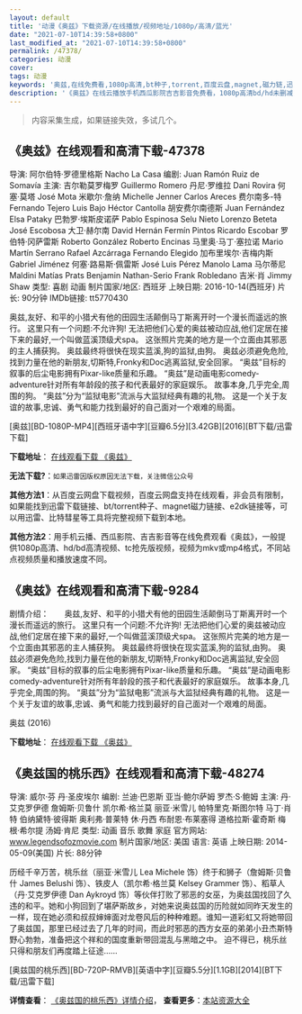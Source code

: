 ```yaml
---
layout: default
title: '动漫《奥兹》下载资源/在线播放/视频地址/1080p/高清/蓝光'
date: "2021-07-10T14:39:58+0800"
last_modified_at: "2021-07-10T14:39:58+0800"
permalink: /47378/
categories: 动漫
cover:
tags: 动漫
keywords: '奥兹,在线免费看,1080p高清,bt种子,torrent,百度云盘,magnet,磁力链,迅雷下载资源'
description: '《奥兹》在线云播放手机西瓜影院吉吉影音免费看，1080p高清bd/hd未删减完整版和tc抢先枪版，mkv/mp4格式，附带bt/torrent种子、magnet/磁力链、百度云盘、网盘资源迅雷下载链接'
---
```


>内容采集生成，如果链接失效，多试几个。


## 《奥兹》在线观看和高清下载-47378

导演: 阿尔伯特·罗德里格斯 Nacho La Casa 编剧: Juan Ramón Ruiz de Somavía 主演: 吉尔勒莫罗梅罗 Guillermo Romero 丹尼·罗维拉 Dani Rovira 何塞·莫塔 José Mota 米歇尔·詹纳 Michelle Jenner Carlos Areces 费尔南多-特 Fernando Tejero Luis Bajo Héctor Cantolla 胡安费尔南德斯 Juan Fernández Elsa Pataky 巴勃罗·埃斯皮诺萨 Pablo Espinosa Selu Nieto Lorenzo Beteta José Escobosa 大卫·赫尔南 David Hernán Fermín Pintos Ricardo Escobar 罗伯特·冈萨雷斯 Roberto González Roberto Encinas 马里奥·马丁·塞拉诺 Mario Martín Serrano Rafael Azcárraga Fernando Elegido 加布里埃尔·吉梅内斯 Gabriel Jiménez 何塞·路易斯·佩雷斯 José Luis Pérez Manolo Lama 马尔蒂尼 Maldini Matías Prats Benjamin Nathan-Serio Frank Robledano 吉米·肖 Jimmy Shaw 类型: 喜剧 动画 制片国家/地区: 西班牙 上映日期: 2016-10-14(西班牙) 片长: 90分钟 IMDb链接: tt5770430

奥兹,友好、和平的小猎犬有他的田园生活颠倒马丁斯离开时一个漫长而遥远的旅行。 这里只有一个问题:不允许狗! 无法把他们心爱的奥兹被动应战,他们定居在接下来的最好,一个叫做蓝溪顶级犬spa。 这张照片完美的地方是一个立面由其邪恶的主人捕获狗。 奥兹最终将很快在现实蓝溪,狗的监狱,由狗。 奥兹必须避免危险,找到力量在他的新朋友,切斯特,Fronky和Doc逃离监狱,安全回家。 “奥兹”目标的叙事的后尘电影拥有Pixar-like质量和乐趣。 “奥兹”是动画电影comedy-adventure针对所有年龄段的孩子和代表最好的家庭娱乐。 故事本身,几乎完全,周围的狗。 “奥兹”分为“监狱电影”流派与大监狱经典有趣的礼物。 这是一个关于友谊的故事,忠诚、勇气和能力找到最好的自己面对一个艰难的局面。


[奥兹][BD-1080P-MP4][西班牙语中字][豆瓣6.5分][3.42GB][2016][BT下载/迅雷下载]

**下载地址**： [在线观看下载 《奥兹》](https://www.btdx8.com/torrent/ozzy_2016.html) 


**无法下载?**：`如果迅雷因版权原因无法下载，关注微信公众号 `

**其他方法1**：从百度云网盘下载视频，百度云网盘支持在线观看，非会员有限制，如果能找到迅雷下载链接、bt/torrent种子、magnet磁力链接、e2dk链接等，可以用迅雷、比特彗星等工具将完整视频下载到本地。

**其他方法2**：用手机云播、西瓜影院、吉吉影音等在线免费观看《奥兹》，一般提供1080p高清、hd/bd高清视频、tc抢先版视频，视频为mkv或mp4格式，不同站点视频质量和播放速度不同。


## 《奥兹》在线观看和高清下载-9284

剧情介绍：　　奥兹,友好、和平的小猎犬有他的田园生活颠倒马丁斯离开时一个漫长而遥远的旅行。 这里只有一个问题:不允许狗! 无法把他们心爱的奥兹被动应战,他们定居在接下来的最好,一个叫做蓝溪顶级犬spa。 这张照片完美的地方是一个立面由其邪恶的主人捕获狗。 奥兹最终将很快在现实蓝溪,狗的监狱,由狗。 奥兹必须避免危险,找到力量在他的新朋友,切斯特,Fronky和Doc逃离监狱,安全回家。 “奥兹”目标的叙事的后尘电影拥有Pixar-like质量和乐趣。 “奥兹”是动画电影comedy-adventure针对所有年龄段的孩子和代表最好的家庭娱乐。 故事本身,几乎完全,周围的狗。 “奥兹”分为“监狱电影”流派与大监狱经典有趣的礼物。 这是一个关于友谊的故事,忠诚、勇气和能力找到最好的自己面对一个艰难的局面。


奥兹 (2016)

**下载地址**： [在线观看下载 《奥兹》](https://www.btbtdy.me/btdy/dy9707.html) 


## 《奥兹国的桃乐西》在线观看和高清下载-48274

导演: 威尔·芬 丹·圣皮埃尔 编剧: 兰迪·巴恩斯 亚当·鲍尔萨姆 罗杰·S·鲍姆 主演: 丹·艾克罗伊德 詹姆斯·贝鲁什 凯尔希·格兰莫 丽亚·米雪儿 帕特里克·斯图尔特 马丁·肖特 伯纳黛特·彼得斯 奥利弗·普莱特 休·丹西 布耐恩·布莱塞得 道格拉斯·霍奇斯 梅根·希尔提 汤姆·肯尼 类型: 动画 音乐 歌舞 家庭 官方网站: www.legendsofozmovie.com 制片国家/地区: 美国 语言: 英语 上映日期: 2014-05-09(美国) 片长: 88分钟

历经千辛万苦，桃乐丝（丽亚·米雪儿 Lea Michele 饰）终于和狮子（詹姆斯·贝鲁什 James Belushi 饰）、铁皮人（凯尔希·格兰莫 Kelsey Grammer 饰）、稻草人（丹·艾克罗伊德 Dan Aykroyd 饰）等伙伴打败了邪恶的女巫，为奥兹国找回了久违的和平。她和小狗回到了堪萨斯故乡，对她来说奥兹国的历险就如同昨天发生的一样，现在她必须和叔叔婶婶面对龙卷风后的种种难题。谁知一道彩虹又将她带回了奥兹国，那里已经过去了几年的时间，而此时邪恶的西方女巫的弟弟小丑杰斯特野心勃勃，准备把这个祥和的国度重新带回混乱与黑暗之中。 迫不得已，桃乐丝只得和朋友们再度踏上征途……


[奥兹国的桃乐西][BD-720P-RMVB][英语中字][豆瓣5.5分][1.1GB][2014][BT下载/迅雷下载]

**详情查看**： [《奥兹国的桃乐西》详情介绍](/movie/48274/)， **查看更多**：[本站资源大全](/movie/t/all/)

